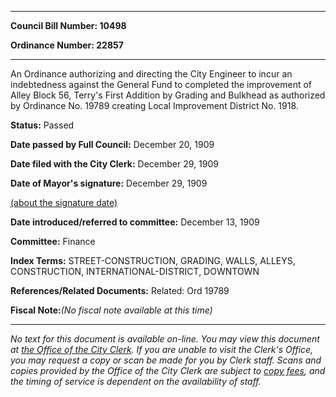 

********

**Council Bill Number: 10498**
   
**Ordinance Number: 22857**
********

 An Ordinance authorizing and directing the City Engineer to incur an indebtedness against the General Fund to completed the improvement of Alley Block 56, Terry's First Addition by Grading and Bulkhead as authorized by Ordinance No. 19789 creating Local Improvement District No. 1918.

**Status:** Passed
   
**Date passed by Full Council:** December 20, 1909
   
**Date filed with the City Clerk:** December 29, 1909
   
**Date of Mayor's signature:** December 29, 1909
   
[(about the signature date)](/~public/approvaldate.htm)
   
   
   
**Date introduced/referred to committee:** December 13, 1909
   
**Committee:** Finance
   
   
**Index Terms:** STREET-CONSTRUCTION, GRADING, WALLS, ALLEYS, CONSTRUCTION, INTERNATIONAL-DISTRICT, DOWNTOWN

**References/Related Documents:** Related: Ord 19789

**Fiscal Note:**_(No fiscal note available at this time)_
********

_No text for this document is available on-line. You may view this document at [the Office of the City Clerk](http://www.seattle.gov/leg/clerk/contactUs.htm). If you are unable to visit the Clerk's Office, you may request a copy or scan be made for you by Clerk staff. Scans and copies provided by the Office of the City Clerk are subject to [copy fees](http://clerk.seattle.gov/~public/clerkfees.htm), and the timing of service is dependent on the availability of staff._

